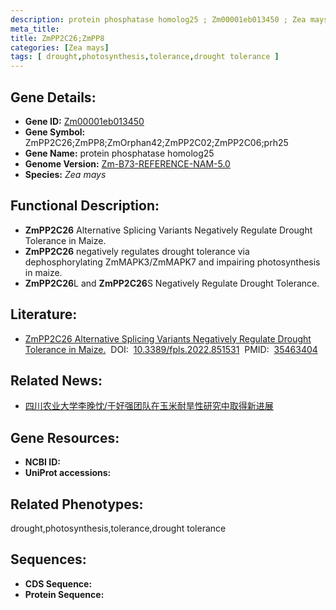 ```yaml
---
description: protein phosphatase homolog25 ; Zm00001eb013450 ; Zea mays
meta_title:
title: ZmPP2C26;ZmPP8
categories: [Zea mays]
tags: [ drought,photosynthesis,tolerance,drought tolerance ]
---
```


## Gene Details:
- **Gene ID:**	[Zm00001eb013450]()
- **Gene Symbol:** ZmPP2C26;ZmPP8;ZmOrphan42;ZmPP2C02;ZmPP2C06;prh25
- **Gene Name:** protein phosphatase homolog25
- **Genome Version:** [Zm-B73-REFERENCE-NAM-5.0]()
- **Species:** *Zea mays*

## Functional Description:
   - **ZmPP2C26** Alternative Splicing Variants Negatively Regulate Drought Tolerance in Maize.
   - **ZmPP2C26** negatively regulates drought tolerance via dephosphorylating ZmMAPK3/ZmMAPK7 and impairing photosynthesis in maize.
   - **ZmPP2C26**L and **ZmPP2C26**S Negatively Regulate Drought Tolerance.

## Literature:
   - [ZmPP2C26 Alternative Splicing Variants Negatively Regulate Drought Tolerance in Maize.]( https://www.frontiersin.org/articles/10.3389/fpls.2022.851531/full)&nbsp;&nbsp;DOI:&nbsp;&nbsp;[10.3389/fpls.2022.851531](https://www.frontiersin.org/articles/10.3389/fpls.2022.851531/full)&nbsp;&nbsp;PMID:&nbsp;&nbsp;[35463404](https://pubmed.ncbi.nlm.nih.gov/35463404/)

## Related News:
   - [四川农业大学李晚忱/于好强团队在玉米耐旱性研究中取得新进展](https://mp.weixin.qq.com/s?__biz=MzIyOTY2NDYyNQ==&mid=2247537736&idx=2&sn=2005cf3e8d85438024d14b3a0db6bac6&chksm=e8bd2656dfcaaf408c3e16f4f26c985e2522681c2097b4264c53e01cca0ae8539ba6609d0d12&scene=27#wechat_redirect)

## Gene Resources:
- **NCBI ID:** [](https://www.ncbi.nlm.nih.gov/gene/?term=)
- **UniProt accessions:** [](https://www.uniprot.org/uniprotkb//entry)

## Related Phenotypes:
drought,photosynthesis,tolerance,drought tolerance

## Sequences:
- **CDS Sequence:**
- **Protein Sequence:**
